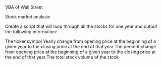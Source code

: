 VBA of Wall Street

Stock market analysis

Create a script that will loop through all the stocks for one year and output the following information:

The ticker symbol
Yearly change from opening price at the beginning of a given year to the closing price at the end of that year
The percent change from opening price at the beginning of a given year to the closing price at the end of that year
The total stock volume of the stock


